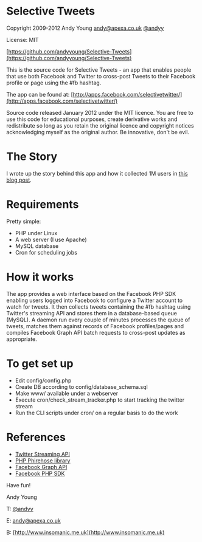 Selective Tweets
================

Copyright 2009-2012 Andy Young andy@apexa.co.uk [@andyy](http://twitter.com/andyy)

License: MIT

[https://github.com/andyyoung/Selective-Tweets](https://github.com/andyyoung/Selective-Tweets)

This is the source code for Selective Tweets - an app that enables people that use both Facebook and Twitter to cross-post Tweets to their Facebook profile or page using the #fb hashtag.

The app can be found at: [http://apps.facebook.com/selectivetwitter/](http://apps.facebook.com/selectivetwitter/)

Source code released January 2012 under the MIT licence. You are free to use this code for educational purposes, create derivative works and redistribute so long as you retain the original licence and copyright notices acknowledging myself as the original author. Be innovative, don't be evil.

The Story
=========

I wrote up the story behind this app and how it collected 1M users in [this blog post](http://insomanic.me.uk/post/15507274276/selective-tweets-open-source).


Requirements
============

Pretty simple:

 - PHP under Linux
 - A web server (I use Apache)
 - MySQL database
 - Cron for scheduling jobs


How it works
============

The app provides a web interface based on the Facebook PHP SDK enabling users logged into Facebook to configure a Twitter account to watch for tweets. It then collects tweets containing the #fb hashtag using Twitter's streaming API and stores them in a database-based queue (MySQL). A daemon run every couple of minutes processes the queue of tweets, matches them against records of Facebook profiles/pages and compiles Facebook Graph API batch requests to cross-post updates as appropriate.


To get set up
=============

 - Edit config/config.php
 - Create DB according to config/database_schema.sql
 - Make www/ available under a webserver
 - Execute cron/check_stream_tracker.php to start tracking the twitter stream
 - Run the CLI scripts under cron/ on a regular basis to do the work

References
==========

 - [Twitter Streaming API](https://dev.twitter.com/docs/streaming-api)
 - [PHP Phirehose library](https://github.com/fennb/phirehose)
 - [Facebook Graph API](http://developers.facebook.com/)
 - [Facebook PHP SDK](https://github.com/facebook/facebook-php-sdk)


Have fun!

Andy Young

T: [@andyy](http://twitter.com/andyy)

E: andy@apexa.co.uk

B: [http://www.insomanic.me.uk](http://www.insomanic.me.uk)
